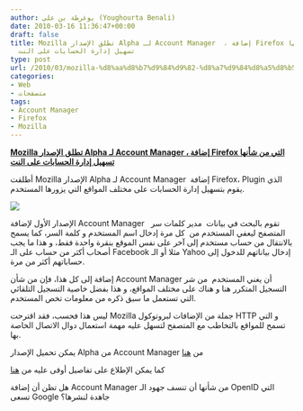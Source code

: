 ```yaml
---
author: يوغرطة بن علي (Youghourta Benali)
date: 2010-03-16 11:36:47+00:00
draft: false
title: Mozilla تطلق الإصدار Alpha لـ Account Manager  ، إضافة Firefox التي من شأنها
  تسهيل إدارة الحسابات على النت
type: post
url: /2010/03/mozilla-%d8%aa%d8%b7%d9%84%d9%82-%d8%a7%d9%84%d8%a5%d8%b5%d8%af%d8%a7%d8%b1-alpha-%d9%84%d9%80-account-manager-%d8%8c-%d8%a5%d8%b6%d8%a7%d9%81%d8%a9-firefox-%d8%a7%d9%84%d8%aa%d9%8a-%d9%85%d9%86/
categories:
- Web
- متصفحات
tags:
- Account Manager
- Firefox
- Mozilla
---
```


[**Mozilla تطلق الإصدار Alpha لـ Account Manager ، إضافة Firefox التي من شأنها تسهيل إدارة الحسابات على النت**](https://www.it-scoop.com/2010/03/mozilla-%d8%aa%d8%b7%d9%84%d9%82-%d8%a7%d9%84%d8%a5%d8%b5%d8%af%d8%a7%d8%b1-alpha-%d9%84%d9%80-account-manager-%d8%8c-%d8%a5%d8%b6%d8%a7%d9%81%d8%a9-firefox-%d8%a7%d9%84%d8%aa%d9%8a-%d9%85%d9%86/)


أطلقت Mozilla الإصدار Alpha لـ Account Manager  إضافة Firefox، Plugin الذي يقوم بتسهيل إدارة الحسابات على مختلف المواقع التي يزورها المستخدم.

[![](http://djug.developpez.com/rsc/account-manager.jpg)
](https://www.it-scoop.com/2010/03/mozilla-%d8%aa%d8%b7%d9%84%d9%82-%d8%a7%d9%84%d8%a5%d8%b5%d8%af%d8%a7%d8%b1-alpha-%d9%84%d9%80-account-manager-%d8%8c-%d8%a5%d8%b6%d8%a7%d9%81%d8%a9-firefox-%d8%a7%d9%84%d8%aa%d9%8a-%d9%85%d9%86/)

الإصدار الأول لإضافة Account Manager   تقوم بالبحث في بيانات  مدير كلمات سر المتصفح ليعفي المستخدم من  كل مرة إدخال اسم المستخدم و كلمة السر، كما يسمح بالانتقال من حساب مستخدم إلى آخر على نفس الموقع بنقرة واحدة فقط، و هذا ما يجب أصحاب أكثر من حساب على الـ Facebook مثلا أو الـ Yahoo إدخال بياناتهم للدخول إلى حساباتهم أكثر من مرة.

إضافة إلى كل هذا، فإن من شأن Account Manager أن يغني المستخدم  من شر التسجيل المتكرر هنا و هناك على مختلف المواقع، و هذا بفضل خاصية التسجيل التلقائي التي تستعمل ما سبق ذكره من معلومات تخص المستخدم.

ليس هذا فحسب، فقد اقترحت Mozilla جملة من الإضافات لبروتوكول HTTP و التي تسمح للمواقع بالتخاطب مع المتصفح لتسهل عليه مهمة استعمال دوال الاتصال الخاصة بها.

يمكن تحميل الإصدار Alpha من Account Manager من [هنا](https://people.mozilla.com/%7Edmills/account-manager/latest.xpi)

كما يمكن الإطلاع على تفاصيل أوفى عليه من [هنا](http://mozillalabs.com/blog/2010/03/account-manager/)

هل تظن أن إضافة Account Manager من شأنها أن تنسف جهود الـ OpenID التي تسعى Google جاهدة لنشرها؟
